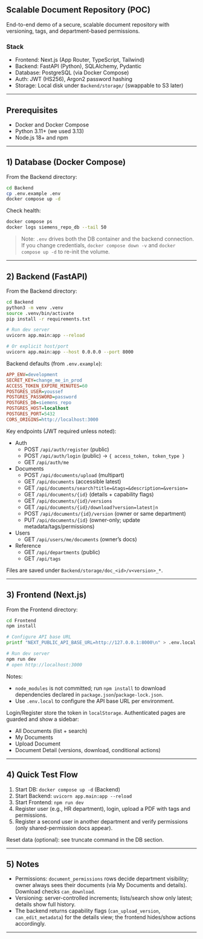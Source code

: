 ## Scalable Document Repository (POC)

End-to-end demo of a secure, scalable document repository with versioning, tags, and department-based permissions.

### Stack
- Frontend: Next.js (App Router, TypeScript, Tailwind)
- Backend: FastAPI (Python), SQLAlchemy, Pydantic
- Database: PostgreSQL (via Docker Compose)
- Auth: JWT (HS256), Argon2 password hashing
- Storage: Local disk under `Backend/storage/` (swappable to S3 later)

---

## Prerequisites
- Docker and Docker Compose
- Python 3.11+ (we used 3.13)
- Node.js 18+ and npm

---

## 1) Database (Docker Compose)

From the Backend directory:

```bash
cd Backend
cp .env.example .env
docker compose up -d
```

Check health:

```bash
docker compose ps
docker logs siemens_repo_db --tail 50
```

> Note: `.env` drives both the DB container and the backend connection. If you change credentials, `docker compose down -v` and `docker compose up -d` to re-init the volume.

---

## 2) Backend (FastAPI)

From the Backend directory:

```bash
cd Backend
python3 -m venv .venv
source .venv/bin/activate
pip install -r requirements.txt

# Run dev server
uvicorn app.main:app --reload

# Or explicit host/port
uvicorn app.main:app --host 0.0.0.0 --port 8000
```

Backend defaults (from `.env.example`):

```ini
APP_ENV=development
SECRET_KEY=change_me_in_prod
ACCESS_TOKEN_EXPIRE_MINUTES=60
POSTGRES_USER=youssef
POSTGRES_PASSWORD=password
POSTGRES_DB=siemens_repo
POSTGRES_HOST=localhost
POSTGRES_PORT=5432
CORS_ORIGINS=http://localhost:3000
```

Key endpoints (JWT required unless noted):

- Auth
  - POST `/api/auth/register` (public)
  - POST `/api/auth/login` (public) → `{ access_token, token_type }`
  - GET `/api/auth/me`
- Documents
  - POST `/api/documents/upload` (multipart)
  - GET `/api/documents` (accessible latest)
  - GET `/api/documents/search?title=&tags=&description=&version=`
  - GET `/api/documents/{id}` (details + capability flags)
  - GET `/api/documents/{id}/versions`
  - GET `/api/documents/{id}/download?version=latest|n`
  - POST `/api/documents/{id}/version` (owner or same department)
  - PUT `/api/documents/{id}` (owner-only; update metadata/tags/permissions)
- Users
  - GET `/api/users/me/documents` (owner’s docs)
- Reference
  - GET `/api/departments` (public)
  - GET `/api/tags`

Files are saved under `Backend/storage/doc_<id>/v<version>_*`.

---

## 3) Frontend (Next.js)

From the Frontend directory:

```bash
cd Frontend
npm install

# Configure API base URL
printf "NEXT_PUBLIC_API_BASE_URL=http://127.0.0.1:8000\n" > .env.local

# Run dev server
npm run dev
# open http://localhost:3000
```

Notes:
- `node_modules` is not committed; run `npm install` to download dependencies declared in `package.json`/`package-lock.json`.
- Use `.env.local` to configure the API base URL per environment.

Login/Register store the token in `localStorage`. Authenticated pages are guarded and show a sidebar:
- All Documents (list + search)
- My Documents
- Upload Document
- Document Detail (versions, download, conditional actions)

---

## 4) Quick Test Flow
1) Start DB: `docker compose up -d` (Backend)
2) Start Backend: `uvicorn app.main:app --reload`
3) Start Frontend: `npm run dev`
4) Register user (e.g., HR department), login, upload a PDF with tags and permissions.
5) Register a second user in another department and verify permissions (only shared-permission docs appear).

Reset data (optional): see truncate command in the DB section.

---

## 5) Notes
- Permissions: `document_permissions` rows decide department visibility; owner always sees their documents (via My Documents and details). Download checks `can_download`.
- Versioning: server-controlled increments; lists/search show only latest; details show full history.
- The backend returns capability flags (`can_upload_version`, `can_edit_metadata`) for the details view; the frontend hides/show actions accordingly.

---


